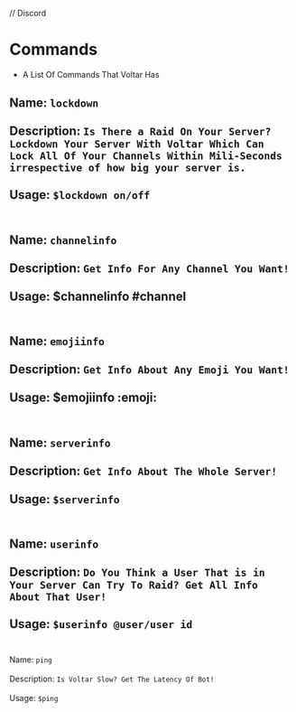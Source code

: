 //
Discord
# Commands
- A List Of Commands That Voltar Has

Name: `lockdown`
<br> </br>
Description: `Is There a Raid On Your Server? Lockdown Your Server With Voltar Which Can Lock All Of Your Channels Within Mili-Seconds irrespective of how big your server is.`
<br> </br>
Usage: `$lockdown on/off`
<br> </br>
---
Name: `channelinfo`
<br> </br>
Description: `Get Info For Any Channel You Want! `
<br> </br>
Usage: $channelinfo #channel
<br> </br>
---
Name: `emojiinfo`
<br> </br>
Description: `Get Info About Any Emoji You Want!`
<br> </br>
Usage: $emojiinfo :emoji:
<br> </br>
---
Name: `serverinfo`
<br> </br>
Description: `Get Info About The Whole Server!`
<br> </br>
Usage: `$serverinfo`
<br> </br>
---
Name: `userinfo`
<br> </br>
Description: `Do You Think a User That is in Your Server Can Try To Raid? Get All Info About That User!`
<br> </br>
Usage: `$userinfo @user/user id`
<br> </br>
---
Name: `ping` 
<br> </br>
Description: `Is Voltar Slow? Get The Latency Of Bot!`
<br> </br>
Usage: `$ping`
